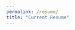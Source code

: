 ```yaml
---
permalink: /resume/
title: "Current Resume"
---
```

<object data="pdfs/resume_november24.pdf" width="1000" height="1000" type='application/pdf'/>

